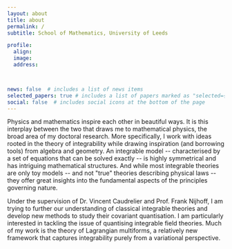 ```yaml
---
layout: about
title: about
permalink: /
subtitle: School of Mathematics, University of Leeds

profile:
  align:
  image:
  address:



news: false  # includes a list of news items
selected_papers: true # includes a list of papers marked as "selected={true}"
social: false  # includes social icons at the bottom of the page
---
```


Physics and mathematics inspire each other in beautiful ways. It is this interplay between the two that draws me to mathematical physics, the broad area of my doctoral research. More specifically, I work with ideas rooted in the theory of integrability while drawing inspiration (and borrowing tools) from algebra and geometry. An integrable model -- characterised by a set of equations that can be solved exactly -- is highly symmetrical and has intriguing mathematical structures. And while most integrable theories are only toy models -- and not "true" theories describing physical laws -- they offer great insights into the fundamental aspects of the principles governing nature.

Under the supervision of Dr. Vincent Caudrelier and Prof. Frank Nijhoff, I am trying to further our understanding of classical integrable theories and develop new methods to study their covariant quantisation. I am particularly interested in tackling the issue of quantising integrable field theories. Much of my work is the theory of Lagrangian multiforms, a relatively new framework that captures integrability purely from a variational perspective.
